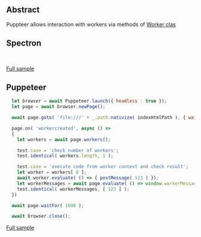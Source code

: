 ## Abstract

Puppteer allows interaction with workers via methods of [Worker clas](https://pptr.dev/#?product=Puppeteer&version=v2.0.0&show=api-class-worker)

## Spectron
```javascript
  
```
[Full sample](../../../sample/spectron/Worker.test.s)

## Puppeteer

```javascript
  let browser = await Puppeteer.launch({ headless : true });
  let page = await browser.newPage();

  await page.goto( 'file:///' + _.path.nativize( indexHtmlPath ), { waitUntil : 'load' } );

  page.on( 'workercreated', async () =>
  {
    let workers = await page.workers();

    test.case = 'check number of workers';
    test.identical( workers.length, 1 );

    test.case = 'execute code from worker context and check result';
    let worker = workers[ 0 ];
    await worker.evaluate( () => { postMessage( 123 ) });
    let workerMessages = await page.evaluate( () => window.workerMessages );
    test.identical( workerMessages, [ 123 ] );
  })

  await page.waitFor( 1000 );

  await browser.close();
```
[Full sample](../../../sample/puppeteer/Worker.test.s)
